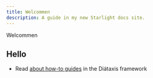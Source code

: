 ```yaml
---
title: Welcommen
description: A guide in my new Starlight docs site.
---
```


Welcommen

## Hello

- Read [about how-to guides](https://diataxis.fr/how-to-guides/) in the Diátaxis framework
